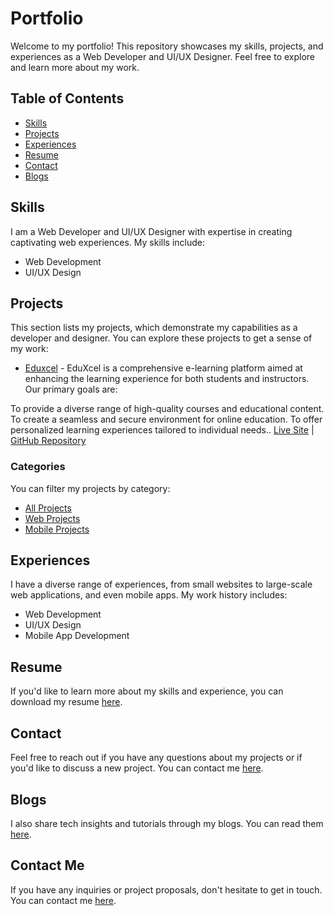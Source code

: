 # Portfolio

Welcome to my portfolio! This repository showcases my skills, projects, and experiences as a Web Developer and UI/UX Designer. Feel free to explore and learn more about my work.

## Table of Contents

- [Skills](#skills)
- [Projects](#projects)
- [Experiences](#experiences)
- [Resume](#resume)
- [Contact](#contact)
- [Blogs](#blogs)

## Skills

I am a Web Developer and UI/UX Designer with expertise in creating captivating web experiences. My skills include:

- Web Development
- UI/UX Design

## Projects

This section lists my projects, which demonstrate my capabilities as a developer and designer. You can explore these projects to get a sense of my work:

- [Eduxcel](https://eduxcel.vercel.app) - EduXcel is a comprehensive e-learning platform aimed at enhancing the learning experience for both students and instructors. Our primary goals are:

To provide a diverse range of high-quality courses and educational content.
To create a seamless and secure environment for online education.
To offer personalized learning experiences tailored to individual needs.. [Live Site](https://eduxcel.vercel.app) | [GitHub Repository](https://github.com/hello-developer-sanjay/EduXcel-a-platform-designed-for-seamless-online-education)


### Categories

You can filter my projects by category:

- [All Projects](https://sanjay-developer-portfolio.vercel.app/projects/all)
- [Web Projects](https://sanjay-developer-portfolio.vercel.app/projects/web)
- [Mobile Projects](https://sanjay-developer-portfolio.vercel.app/projects/mobile)

## Experiences

I have a diverse range of experiences, from small websites to large-scale web applications, and even mobile apps. My work history includes:

- Web Development
- UI/UX Design
- Mobile App Development

## Resume

If you'd like to learn more about my skills and experience, you can download my resume [here](https://sanjay-developer-portfolio.vercel.app/resume).

## Contact

Feel free to reach out if you have any questions about my projects or if you'd like to discuss a new project. You can contact me [here](https://sanjay-developer-portfolio.vercel.app).

## Blogs

I also share tech insights and tutorials through my blogs. You can read them [here](https://eduxcel.vercel.app/blogs).

## Contact Me

If you have any inquiries or project proposals, don't hesitate to get in touch. You can contact me [here](sanjay.workrework@gmail.com).
